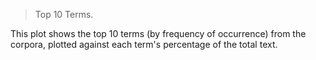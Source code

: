 > Top 10 Terms.

This plot shows the top 10 terms (by frequency of occurrence)
from the corpora, plotted against each term's percentage of
the total text.
